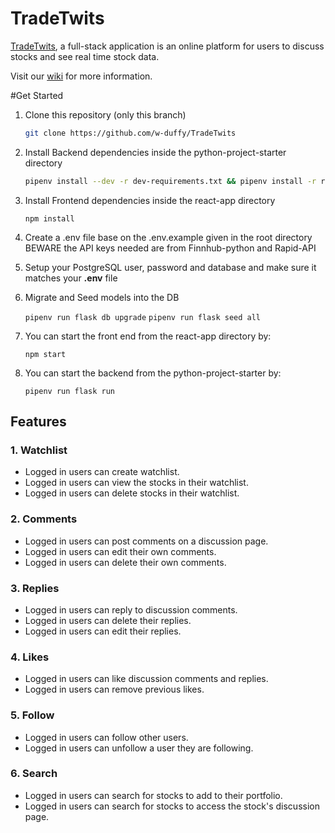 # TradeTwits
[TradeTwits](http://tradetwits.herokuapp.com/), a full-stack application is an online platform for users to discuss stocks and see real time stock data.

Visit our [wiki](https://github.com/w-duffy/TradeTwits/wiki) for more information.

#Get Started

1. Clone this repository (only this branch)

   ```bash
   git clone https://github.com/w-duffy/TradeTwits
   ```

2. Install Backend dependencies inside the python-project-starter directory

      ```bash
      pipenv install --dev -r dev-requirements.txt && pipenv install -r requirements.txt     
      ```
3. Install Frontend dependencies inside the react-app directory

     ```npm install```


4. Create a .env file base on the .env.example given in the root directory BEWARE the API keys needed are from Finnhub-python and Rapid-API

5. Setup your PostgreSQL user, password and database and make sure it matches your **.env** file

6. Migrate and Seed models into the DB

     ```pipenv run flask db upgrade```
     ```pipenv run flask seed all```

7. You can start the front end from the react-app directory by:

     ```npm start```

8. You can start the backend from the python-project-starter by:

     ```pipenv run flask run```
     
## Features
### 1. Watchlist
* Logged in users can create watchlist.
* Logged in users can view the stocks in their watchlist.
* Logged in users can delete stocks in their watchlist.

### 2. Comments
* Logged in users can post comments on a discussion page.
* Logged in users can edit their own comments.
* Logged in users can delete their own comments.


### 3. Replies
* Logged in users can reply to discussion comments.
* Logged in users can delete their replies.
* Logged in users can edit their replies.

### 4. Likes 
* Logged in users can like discussion comments and replies.
* Logged in users can remove previous likes.

### 5. Follow
* Logged in users can follow other users.
* Logged in users can unfollow a user they are following.

### 6. Search
* Logged in users can search for stocks to add to their portfolio.
* Logged in users can search for stocks to access the stock's discussion page.

